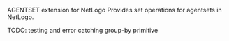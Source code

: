 AGENTSET extension for NetLogo 
Provides set operations for agentsets in NetLogo.

TODO:
testing and error catching
group-by primitive 

